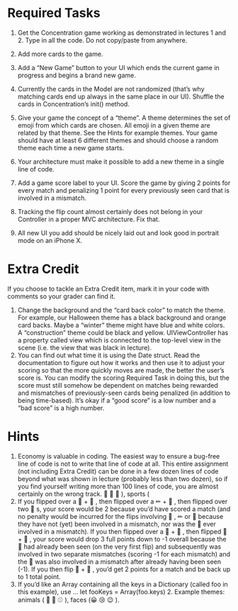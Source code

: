 #  Required Tasks
1. Get the Concentration game working as demonstrated in lectures 1 and 2. Type in all the code. Do not copy/paste from anywhere.
2. Add more cards to the game.
3. Add a “New Game” button to your UI which ends the current game in progress and begins a brand new game.


4. Currently the cards in the Model are not randomized (that’s why matching cards end up always in the same place in our UI). Shuffle the cards in Concentration’s init() method.
5. Give your game the concept of a “theme”. A theme determines the set of emoji from which cards are chosen. All emoji in a given theme are related by that theme. See the Hints for example themes. Your game should have at least 6 different themes and should choose a random theme each time a new game starts.
6. Your architecture must make it possible to add a new theme in a single line of code.
7. Add a game score label to your UI. Score the game by giving 2 points for every match and penalizing 1 point for every previously seen card that is involved in a mismatch.
8. Tracking the flip count almost certainly does not belong in your Controller in a proper MVC architecture. Fix that.
9. All new UI you add should be nicely laid out and look good in portrait mode on an iPhone X.

#  Extra Credit
If you choose to tackle an Extra Credit item, mark it in your code with comments so your grader can find it.
1. Change the background and the “card back color” to match the theme. For example, our Halloween theme has a black background and orange card backs. Maybe a “winter” theme might have blue and white colors. A “construction” theme could be black and yellow. UIViewController has a property called view which is connected to the top-level view in the scene (i.e. the view that was black in lecture).
2. You can find out what time it is using the Date struct. Read the documentation to figure out how it works and then use it to adjust your scoring so that the more quickly moves are made, the better the user’s score is. You can modify the scoring Required Task in doing this, but the score must still somehow be dependent on matches being rewarded and mismatches of previously-seen cards being penalized (in addition to being time-based). It’s okay if a “good score” is a low number and a “bad score” is a high number.

#  Hints
1. Economy is valuable in coding. The easiest way to ensure a bug-free line of code is not to write that line of code at all. This entire assignment (not including Extra Credit) can be done in a few dozen lines of code beyond what was shown in lecture (probably less than two dozen), so if you find yourself writing more than 100 lines of code, you are almost certainly on the wrong track.
🐼 🐔 🦄 ), sports (
3. If you flipped over a 🐧 + 👻 , then flipped over a ✏ + 🏀 , then flipped over two
👻 s, your score would be 2 because you’d have scored a match (and no penalty would
be incurred for the flips involving 🐧 , ✏ or 🏀 because they have not (yet) been
involved in a mismatch, nor was the 👻 ever involved in a mismatch). If you then
flipped over a 🐧 + 🐼 , then flipped 🏀 + 🐧 , your score would drop 3 full points
down to -1 overall because the 🐧 had already been seen (on the very first flip) and subsequently was involved in two separate mismatches (scoring -1 for each mismatch)
and the 🏀 was also involved in a mismatch after already having been seen (-1). If you then flip 🐧 + 🐧 , you’d get 2 points for a match and be back up to 1 total point.
4. If you’d like an Array containing all the keys in a Dictionary (called foo in this example), use ...
let fooKeys = Array(foo.keys)
         2. Example themes: animals (
🏀 🏈 ⚾ ), faces (😀 😢 😉 ).
                 
                 
                 

